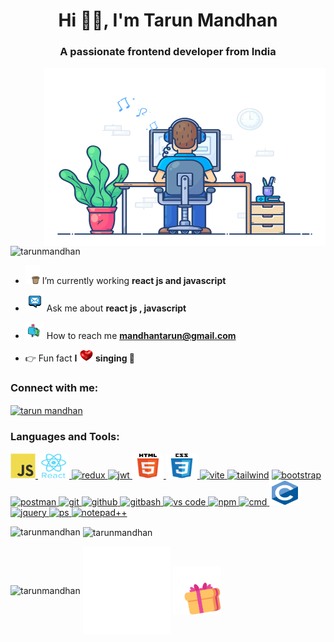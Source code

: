 <h1 align="center">Hi 🙋‍♂️, I'm Tarun Mandhan</h1>
<h3 align="center">A passionate frontend developer from India</h3>

<img align="right" alt="coding" width="450" height="285" src="https://github.com/tarunmandhan/tarunmandhan/blob/main/5.gif"/>

<p align="left"> <img src="https://komarev.com/ghpvc/?username=tarunmandhan&label=Profile%20views&color=0e75b6&style=flat" alt="tarunmandhan" /> </p>

- <img
          src="https://github.com/tarunmandhan/tarunmandhan/blob/main/plant2.gif"
          alt="plant"
          width="23"
          height="30"
        />  I’m currently working **react js and javascript**

- <img
          src="https://github.com/tarunmandhan/tarunmandhan/blob/main/c20.gif"
          alt="ask"
          width="30"
          height="27"
        /> Ask me about **react js , javascript**

- <img
          src="https://github.com/tarunmandhan/tarunmandhan/blob/main/c19.gif"
          alt="msg"
          width="30"
          height="27"
        /> How to reach me **mandhantarun@gmail.com**

- 👉 Fun fact **I <img
          src="https://github.com/tarunmandhan/tarunmandhan/blob/main/c16.gif"
          alt="heart"
          width="23"
          height="19"
        /> singing 🎤**

<h3 align="left">Connect with me:</h3>
<p align="left">
<a href="https://linkedin.com/in/tarun mandhan" target="blank"><img align="center" src="https://raw.githubusercontent.com/rahuldkjain/github-profile-readme-generator/master/src/images/icons/Social/linked-in-alt.svg" alt="tarun mandhan" height="30" width="40" /></a>
</p>

<h3 align="left">Languages and Tools:</h3>
<p align="left"> 
  <a
        href="https://developer.mozilla.org/en-US/docs/Web/JavaScript"
        target="_blank"
        rel="noreferrer"
      >
        <img
          src="https://raw.githubusercontent.com/devicons/devicon/master/icons/javascript/javascript-original.svg"
          alt="javascript"
          width="40"
          height="40"
        />
      </a>
  <a href="https://reactjs.org/" target="_blank" rel="noreferrer">
        <img
          src="https://raw.githubusercontent.com/devicons/devicon/master/icons/react/react-original-wordmark.svg"
          alt="react"
          width="50"
          height="40"
        />
      </a>
  <a href="https://redux.js.org/" target="_blank" rel="noreferrer">
        <img
          src="https://cdn.worldvectorlogo.com/logos/redux.svg"
          alt="redux"
          width="50"
          height="40"
        />
      </a>
  <a href="" target="_blank" rel="noreferrer">
        <img
          src="https://cdn.worldvectorlogo.com/logos/jwt-3.svg"
          alt="jwt"
          width="40"
          height="40"
        />
      </a>
  <a href="https://www.w3.org/html/" target="_blank" rel="noreferrer">
        <img
          src="https://raw.githubusercontent.com/devicons/devicon/master/icons/html5/html5-original-wordmark.svg"
          alt="html5"
          width="50"
          height="40"
        />
      </a>
  <a href="https://www.w3schools.com/css/" target="_blank" rel="noreferrer">
        <img
          src="https://raw.githubusercontent.com/devicons/devicon/master/icons/css3/css3-original-wordmark.svg"
          alt="css3"
          width="50"
          height="40"
        />
      </a>
  <a href="https://vitejs.dev/" target="_blank" rel="noreferrer">
        <img
          src="https://cdn.worldvectorlogo.com/logos/vitejs.svg"
          alt="vite"
          width="50"
          height="40"
        />
      </a>
   <a href="https://www.w3schools.com" target="_blank" rel="noreferrer">
        <img
          src="https://www.vectorlogo.zone/logos/tailwindcss/tailwindcss-icon.svg"
          alt="tailwind"
          width="40"
          height="40"
      /></a>
  <a href="https://www.w3schools.com" target="_blank" rel="noreferrer">
        <img
          src="https://cdn.worldvectorlogo.com/logos/bootstrap-5-1.svg"
          alt="bootstrap"
          width="45"
          height="40"
      /></a>
  
  <a href="https://www.w3schools.com" target="_blank" rel="noreferrer">
        <img
          src="https://cdn.worldvectorlogo.com/logos/postman.svg"
          alt="postman"
          width="50"
          height="40"
        />
      </a> <a href="https://git.com/" target="_blank" rel="noreferrer">
        <img
          src="https://www.vectorlogo.zone/logos/git-scm/git-scm-icon.svg"
          alt="git"
          width="50"
          height="40"
        />
      </a>
  <a href="https://git.com/" target="_blank" rel="noreferrer">
        <img
           src="https://www.vectorlogo.zone/logos/github/github-tile.svg"
          alt="github"
          width="40"
          height="40"
        />
      </a>
  <a href="https://git.com/" target="_blank" rel="noreferrer">
        <img
          src="https://cdn.worldvectorlogo.com/logos/git-bash.svg"
          alt="gitbash"
          width="40"
          height="40"
        />
      </a>
      <a href="" target="_blank" rel="noreferrer">
        <img
          src="https://cdn.worldvectorlogo.com/logos/visual-studio-code-1-1.svg"
          alt="vs code"
          width="50"
          height="40"
        />
      </a>
      <a href="" target="_blank" rel="noreferrer">
        <img
          src="https://cdn.worldvectorlogo.com/logos/npm.svg"
          alt="npm"
          width="68"
          height="30"
        />
      </a>
      <a href="" target="_blank" rel="noreferrer">
        <img
          src="https://cdn.icon-icons.com/icons2/1808/PNG/512/command-line_115191.png"
          alt="cmd"
         width="50"
          height="35"
        />
      </a>
  <a href="https://www.cprogramming.com/" target="_blank" rel="noreferrer">
        <img
          src="https://raw.githubusercontent.com/devicons/devicon/master/icons/c/c-original.svg"
          alt="c"
          width="50"
          height="40"
        />
      </a>
  <a href="https://www.cprogramming.com/" target="_blank" rel="noreferrer">
        <img
          src="https://cdn.icon-icons.com/icons2/2415/PNG/96/jquery_plain_wordmark_logo_icon_146445.png"
          alt="jquery"
          width="45"
          height="40"
        />
      </a>
      <a href="" target="_blank" rel="noreferrer">
        <img
          src="https://cdn.worldvectorlogo.com/logos/photoshop-cc-4.svg"
          alt="ps"
          width="33"
          height="40"
        />
      </a>
      <a href="" target="_blank" rel="noreferrer">
        <img
          src="https://upload.wikimedia.org/wikipedia/commons/f/f5/Notepad_plus_plus.png"
          alt="notepad++"
          width="45"
          height="40"
        />
      </a>
</p>

<p><img align="left" src="https://github-readme-stats.vercel.app/api/top-langs?username=tarunmandhan&show_icons=true&locale=en&layout=compact" alt="tarunmandhan" /></p>

<p>&nbsp;<img align="center" src="https://github-readme-stats.vercel.app/api?username=tarunmandhan&show_icons=true&locale=en" alt="tarunmandhan" /></p>

<p><img align="center" src="https://github-readme-streak-stats.herokuapp.com/?user=tarunmandhan&" alt="tarunmandhan" />
   <img align="center" src="https://github.com/tarunmandhan/tarunmandhan/blob/main/thank-you.gif" alt="tarunmandhan" 
          width="140" height="140"/>
   <img align="center" src="https://github.com/tarunmandhan/tarunmandhan/blob/main/gift.gif" alt="tarunmandhan"  
          width="77" height="77"/></p>
